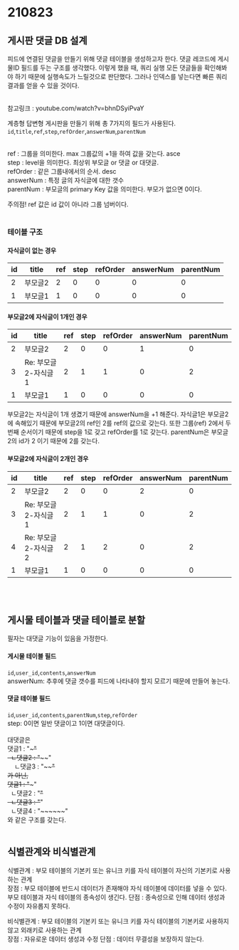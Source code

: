 # 210823
## 게시판 댓글 DB 설계
피드에 연결된 댓글을 만들기 위해 댓글 테이블을 생성하고자 한다.
댓글 레코드에 게시물ID 필드를 두는 구조를 생각했다. 이렇게 했을 때, 쿼리 실행 모든 댓글들을 확인해봐야 하기 때문에 실행속도가 느릴것으로 판단했다.
그러나 인덱스를 넣는다면 빠른 쿼리 결과를 얻을 수 있을 것이다.</br></br>

참고링크 : youtube.com/watch?v=bhnDSyiPvaY

계층형 답변형 게시판을 만들기 위해 총 7가지의 필드가 사용된다.</br>
`id`,`title`,`ref`,`step`,`refOrder`,`answerNum`,`parentNum`</br></br>

ref : 그룹을 의미한다. max 그룹값의 +1을 하여 값을 갖는다. asce</br>
step : level을 의미한다. 최상위 부모글 or 댓글 or 대댓글.</br>
refOrder : 같은 그룹내에서의 순서. desc</br>
answerNum : 특정 글의 자식글에 대한 갯수</br>
parentNum : 부모글의 primary Key 값을 의미한다. 부모가 없으면 0이다.</br>

주의점! ref 값은 id 값이 아니라 그룹 넘버이다.
</br></br>
### 테이블 구조
#### 자식글이 없는 경우
|id|title|ref|step|refOrder|answerNum|parentNum|
|---|---|---|---|---|---|---|
|2|부모글2|2|0|0|0|0|
|1|부모글1|1|0|0|0|0|


#### 부모글2에 자식글이 1개인 경우
|id|title|ref|step|refOrder|answerNum|parentNum|
|---|---|---|---|---|---|---|
|2|부모글2|2|0|0|1|0|
|3|Re: 부모글2-자식글1|2|1|1|0|2|
|1|부모글1|1|0|0|0|0|

부모글2는 자식글이 1개 생겼기 때문에 answerNum을 +1 해준다.
자식글1은 부모글2에 속해있기 때문에 부모글2의 ref인 2를 ref의 값으로 갖는다.
또한 그룹(ref) 2에서 두번째 순서이기 때문에 step을 1로 갖고 refOrder를 1로 갖는다.
parentNum은 부모글2의 id가 2 이기 때문에 2를 갖는다.


#### 부모글2에 자식글이 2개인 경우
|id|title|ref|step|refOrder|answerNum|parentNum|
|---|---|---|---|---|---|---|
|2|부모글2|2|0|0|2|0|
|3|Re: 부모글2-자식글1|2|1|1|0|2|
|4|Re: 부모글2-자식글2|2|1|2|0|2|
|1|부모글1|1|0|0|0|0|
</br>
</br>

## 게시물 테이블과 댓글 테이블로 분할
필자는 대댓글 기능이 있음을 가정한다.</br>
#### 게시물 테이블 필드
`id`,`user_id`,`contents`,`answerNum`</br>
answerNum: 추후에 댓글 갯수를 피드에 나타내야 할지 모르기 때문에 만들어 놓는다.

#### 댓글 테이블 필드
`id`,`user_id`,`contents`,`parentNum`,`step`,`refOrder`</br>
step: 0이면 일반 댓글이고 1이면 대댓글이다.</br></br>
대댓글은</br>
댓글1 : "~~~~~"</br>
  &nbsp;&nbsp;ㄴ댓글2 : "~~~~~~"</br>
      &nbsp;&nbsp;&nbsp;&nbsp;ㄴ댓글3 : "~~~~~~"</br>
가 아닌,</br>
댓글1 : "~~~~~"</br>
  &nbsp;&nbsp;ㄴ댓글2 : "~~~~~~"</br>
  &nbsp;&nbsp;ㄴ댓글3 : "~~~~~~"</br>
  &nbsp;&nbsp;ㄴ댓글4 : "~~~~~~"</br>
와 같은 구조를 갖는다.
</br>
</br>

## 식별관계와 비식별관계
식별관계 : 부모 테이블의 기본키 또는 유니크 키를 자식 테이블이 자신의 기본키로 사용하는 관계</br>
장점 : 부모 테이블에 반드시 데이터가 존재해야 자식 테이블에 데이터를 넣을 수 있다. 부모 테이블과 자식 테이블의 종속성이 생긴다.
단점 : 종속성으로 인해 데이터 생성과 수정이 자유롭지 못하다.</br>

비식별관계 : 부모 테이블의 기본키 또는 유니크 키를 자식 테이블의 기본키로 사용하지 않고 외래키로 사용하는 관계</br>
장점 : 자유로운 데이터 생성과 수정
단점 : 데이터 무결성을 보장하지 않는다.





